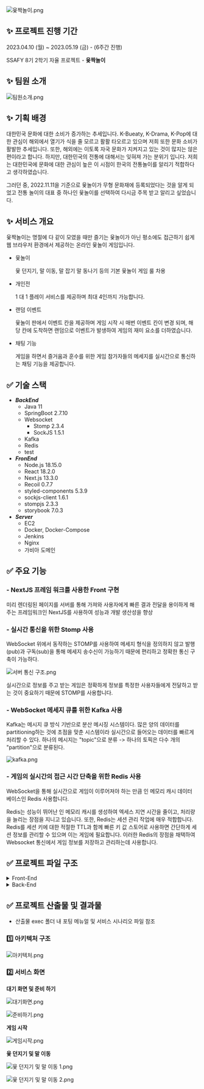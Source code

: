 ![윷짝놀이.png](./exec/Readme%20%EC%9D%B4%EB%AF%B8%EC%A7%80/%EC%9C%B7%EC%A7%9D%EB%86%80%EC%9D%B4.png)

## ✨ 프로젝트 진행 기간

2023.04.10 (월) ~ 2023.05.19 (금) - (6주간 진행)

SSAFY 8기 2학기 자율 프로젝트 - **윷짝놀이**

## ✨ 팀원 소개

![팀원소개.png](./exec/Readme%20%EC%9D%B4%EB%AF%B8%EC%A7%80/%ED%8C%80%EC%9B%90%EC%86%8C%EA%B0%9C.png)

## ✨ 기획 배경

대한민국 문화에 대한 소비가 증가하는 추세입니다. K-Bueaty, K-Drama, K-Pop에 대한 관심이 해외에서 열기가 식을 줄 모르고 활활 타오르고 있으며 저희 또한 문화 소비가 활발한 추세입니다. 또한, 해외에는 이토록 자국 문화가 지켜지고 있는 것이 많지는 않은 편이라고 합니다. 하지만, 대한민국의 전통에 대해서는 잊혀져 가는 분위기 입니다. 저희는 대한민국에 문화에 대한 관심이 높은 이 시점이 한국의 전통놀이를 알리기 적합하다고 생각하였습니다.

그러던 중, 2022.11.11을 기준으로 윷놀이가 무형 문화재에 등록되었다는 것을 알게 되었고 전통 놀이의 대표 중 하나인 윷놀이를 선택하여 다시금 주목 받고 알리고 싶었습니다.

## ✨ 서비스 개요

윷짝놀이는 명절에 다 같이 모였을 때만 즐기는 윷놀이가 아닌 평소에도 접근하기 쉽게 웹 브라우저 환경에서 제공하는 온라인 윷놀이 게임입니다.

- 윷놀이
    
    윷 던지기, 말 이동, 말 잡기 말 동나기 등의 기본 윷놀이 게임 룰 차용
    
- 개인전
    
    1 대 1 플레이 서비스를 제공하며 최대 4인까지 가능합니다.
    
- 랜덤 이벤트
    
    윷놀이 판에서 이벤트 칸을 제공하며 게임 시작 시 매번 이벤트 칸이 변경 되며, 해당 칸에 도착하면 랜덤으로 이벤트가 발생하여 게임의 재미 요소를 더하였습니다.
    
- 채팅 기능
    
    게임을 하면서 즐거움과 훈수를 위한 게임 참가자들의 메세지를 실시간으로 통신하는 채팅 기능을 제공합니다.
    

## ✅ 기술 스택

- ***BackEnd***
    - Java 11
    - SpringBoot 2.7.10
    - Websocket
        - Stomp 2.3.4
        - SockJS 1.5.1
    - Kafka
    - Redis
    - test
- ***FronEnd***
    - Node.js 18.15.0
    - React 18.2.0
    - Next.js 13.3.0
    - Recoil 0.7.7
    - styled-components 5.3.9
    - sockjs-client 1.6.1
    - stompjs 2.3.3
    - storybook 7.0.3
- ***Server***
    - EC2
    - Docker, Docker-Compose
    - Jenkins
    - Nginx
    - 가비아 도메인

## ✅ 주요 기능

### - NextJS 프레임 워크를 사용한 Front 구현

미리 렌더링된 페이지를 서버를 통해 가져와 사용자에게 빠른 결과 전달을 용이하게 해주는 프레임워크인 NextJS를 사용하여 성능과 개발 생산성을 향상

### - 실시간 통신을 위한 Stomp 사용

WebSocket 위에서 동작하는 STOMP를 사용하여 메세지 형식을 정의하지 않고 발행(pub)과 구독(sub)을 통해 메세지 송수신이 가능하기 때문에 편리하고 정확한 통신 구축이 가능하다.

![서버 통신 구조.png](./exec/Readme%20%EC%9D%B4%EB%AF%B8%EC%A7%80/%EC%84%9C%EB%B2%84%20%ED%86%B5%EC%8B%A0%20%EA%B5%AC%EC%A1%B0.png)

실시간으로 정보를 주고 받는 게임은 정확하게 정보를 특정한 사용자들에게 전달하고 받는 것이 중요하기 때문에 STOMP를 사용합니다.

### - WebSocket 메세지 큐를 위한 Kafka 사용

Kafka는 메시지 큐 방식 기반으로 분산 메시징 시스템이다.
많은 양의 데이터를 partitioning하는 것에 초점을 맞춘 시스템이라 실시간으로 들어오는 데이터를 빠르게 처리할 수 있다.
하나의 메시지는 "topic"으로 분류 -> 하나의 토픽은 다수 개의 "partition"으로 분류된다.

![kafka.png](./exec/Readme%20%EC%9D%B4%EB%AF%B8%EC%A7%80/kafka.png)

### - 게임의 실시간의 접근 시간 단축을 위한 Redis 사용

WebSocket을 통해 실시간으로 게임이 이루어져야 하는 만큼 인 메모리 캐시 데이터 베이스인 Redis 사용합니다.

Redis는 성능이 뛰어난 인 메모리 캐시를 생성하여 엑세스 지연 시간을 줄이고, 처리량을 늘리는 장점을 지니고 있습니다. 또한, Redis는 세션 관리 작업에 매우 적합합니다. Redis를 세션 키에 대한 적절한 TTL과 함께 빠른 키 값 스토어로 사용하면 간단하게 세션 정보를 관리할 수 있으며 이는 게임에 필요합니다. 이러한 Redis의 장점을 채택하여 Websocket 통신에서 게임 정보를 저장하고 관리하는데 사용합니다.

## ✅ 프로젝트 파일 구조

<details>
<summary>Front-End</summary>
<div markdown="1">

```
└─📂 actions
    ├─📂 http-api
    ├─📂 hook
    ├─📂 socket-api 
└─📂 pages
└─📂 present
    ├─📂 common
    ├─📂 component
    ├─📂 layout 
└─📂 public
    ├─📂 audio
    ├─📂 fonts
    ├─📂 icon
    ├─📂 image
└─📂 store
└─📂 stories
└─📂 styles
    ├─📃 globals.css
    ├─📃 theme.ts
└─📂 types
└─📂 utils
```
</div>
</details>

<details>
<summary>Back-End</summary>
<div markdown="1">

```
└─📂 src
    ├─📂 main
    │  ├─📂 java
    │  │  └─📂 com
    │  │      └─📂 ssafy
    │  │          └─📂 api
    │  │              ├─📁 config
    │  │              ├─📁 controller
    │  │              ├─📂 dto
    │  │              ├─📁 entity
    │  │              ├─📁 exception
    │  │              ├─📁 interceptor
    │  │              ├─📁 repository
    │  │              └─📁 service
    │  │              └─📁 util
    │  └─📂 resources
└─🐘 build.gradle
└─🐘 settings.gradle
```
</div>
</details>

## ✅ 프로젝트 산출물 및 결과물

- 산출물 exec 폴더 내 포팅 메뉴얼 및 서비스 시나리오 파일 참조

### 1️⃣ 아키텍처 구조

![아키텍처.png](./exec/Readme%20%EC%9D%B4%EB%AF%B8%EC%A7%80/%EC%95%84%ED%82%A4%ED%85%8D%EC%B2%98.png)

### 2️⃣ 서비스 화면

**대기 화면 및 준비 하기**

![대기화면.png](./exec/Readme%20%EC%9D%B4%EB%AF%B8%EC%A7%80/%EB%8C%80%EA%B8%B0%ED%99%94%EB%A9%B4.png)

![준비하기.png](./exec/Readme%20%EC%9D%B4%EB%AF%B8%EC%A7%80/%EC%A4%80%EB%B9%84%ED%99%94%EB%A9%B4.png)

**게임 시작**

![게임시작.png](./exec/Readme%20%EC%9D%B4%EB%AF%B8%EC%A7%80/%EA%B2%8C%EC%9E%84%EC%8B%9C%EC%9E%91.png)

**윷 던지기 및 말 이동**

![윷 던지기 및 말 이동 1.png](./exec/Readme%20%EC%9D%B4%EB%AF%B8%EC%A7%80/%EC%9C%B7%20%EB%8D%98%EC%A7%80%EA%B8%B0%20%EB%B0%8F%20%EB%A7%90%20%EC%9D%B4%EB%8F%99%201.png)

![윷 던지기 및 말 이동 2.png](./exec/Readme%20%EC%9D%B4%EB%AF%B8%EC%A7%80/%EC%9C%B7%20%EB%8D%98%EC%A7%80%EA%B8%B0%20%EB%B0%8F%20%EB%A7%90%20%EC%9D%B4%EB%8F%99%202.png)
